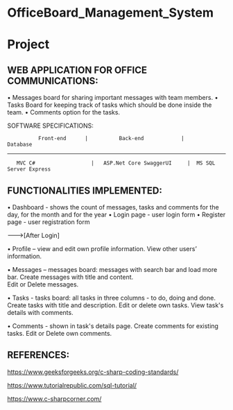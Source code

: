 # OfficeBoard_Management_System
# Project


  WEB APPLICATION FOR OFFICE COMMUNICATIONS:
 ------------------------------------------
•	Messages board for sharing important messages with team members.
•	Tasks Board for keeping track of tasks which should be done inside the team.
•	Comments option for the tasks.
 
 SOFTWARE SPECIFICATIONS:
  
              Front-end	     |          Back-end	        |      Database 
---------------------------------------------------------------------------------------
       MVC C#	               |   ASP.Net Core SwaggerUI	  |  MS SQL Server Express
       

 FUNCTIONALITIES IMPLEMENTED:
---------------------------

•	Dashboard - shows the count of messages, tasks and comments for the day, for the month and for the year
•	Login page - user login form
•	Register page - user registration form

 --->[After Login]
 
•	Profile – view and edit own profile information.
            View other users’ information.
                 
                
•	Messages – messages board: messages with search bar and load more bar. 
             Create messages with title and content.    
	           Edit or Delete messages.
             
• Tasks - tasks board: all tasks in three columns - to do, doing and done.
          Create tasks with title and description.
          Edit or delete own tasks.
          View task's details with comments.
          
• Comments - shown in task's details page.
            Create comments for existing tasks.
            Edit or Delete own comments.
            
            
 REFERENCES:
 ----------
 https://www.geeksforgeeks.org/c-sharp-coding-standards/ 
 
 https://www.tutorialrepublic.com/sql-tutorial/
 
 https://www.c-sharpcorner.com/
            

